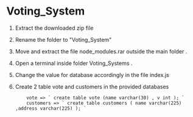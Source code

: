 # Voting_System

1. Extract the downloaded zip file
2. Rename the folder to "Voting_System"
3. Move and extract the file node_modules.rar outside the main folder . 
4. Open a terminal inside folder Voting_Systems . 
5. Change the value for database accordingly in the file index.js
6. Create 2 table vote and customers in the provided  databases 

           vote => ` create table vote (name varchar(30) , v int ); `
           customers => ` create table customers ( name varchar(225) ,address varchar(225) ); `

